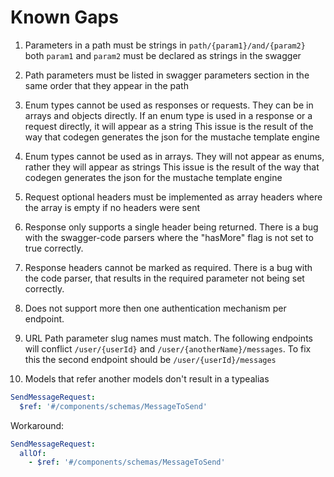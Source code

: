 # Known Gaps

1. Parameters in a path must be strings
in `path/{param1}/and/{param2}` both `param1` and `param2` must be declared as strings in the swagger

2. Path parameters must be listed in swagger parameters section in the same order that they appear in the path

3. Enum types cannot be used as responses or requests. They can be in arrays and objects directly. If an enum type is used in a response or a request directly, it will appear as a string
This issue is the result of the way that codegen generates the json for the mustache template engine

4. Enum types cannot be used as in arrays. They will not appear as enums, rather they will appear as strings
This issue is the result of the way that codegen generates the json for the mustache template engine

5. Request optional headers must be implemented as array headers where the array is empty if no headers were sent

6. Response only supports a single header being returned. There is a bug with the swagger-code parsers where the "hasMore" flag is not set to true correctly.

7. Response headers cannot be marked as required. There is a bug with the code parser, that results in the required parameter not being set correctly.

8. Does not support more then one authentication mechanism per endpoint.

9. URL Path parameter slug names must match. The following endpoints will conflict `/user/{userId}` and `/user/{anotherName}/messages`. To fix this the second endpoint should be `/user/{userId}/messages`

10. Models that refer another models don't result in a typealias
```yaml
SendMessageRequest:
  $ref: '#/components/schemas/MessageToSend'
```
Workaround:
```yaml
SendMessageRequest:
  allOf:
    - $ref: '#/components/schemas/MessageToSend'
```
